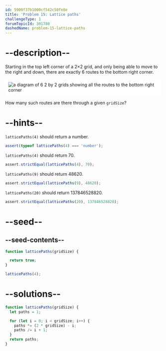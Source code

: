 ```yaml
---
id: 5900f37b1000cf542c50fe8e
title: 'Problem 15: Lattice paths'
challengeType: 1
forumTopicId: 301780
dashedName: problem-15-lattice-paths
---
```


# --description--

Starting in the top left corner of a 2×2 grid, and only being able to move to the right and down, there are exactly 6 routes to the bottom right corner.

<img class="img-responsive center-block" alt="a diagram of 6 2 by 2 grids showing all the routes to the bottom right corner" src="https://cdn-media-1.freecodecamp.org/project-euler/1Atixoj.gif" style="background-color: white; padding: 10px;">

How many such routes are there through a given `gridSize`?

# --hints--

`latticePaths(4)` should return a number.

```js
assert(typeof latticePaths(4) === 'number');
```

`latticePaths(4)` should return 70.

```js
assert.strictEqual(latticePaths(4), 70);
```

`latticePaths(9)` should return 48620.

```js
assert.strictEqual(latticePaths(9), 48620);
```

`latticePaths(20)` should return 137846528820.

```js
assert.strictEqual(latticePaths(20), 137846528820);
```

# --seed--

## --seed-contents--

```js
function latticePaths(gridSize) {

  return true;
}

latticePaths(4);
```

# --solutions--

```js
function latticePaths(gridSize) {
  let paths = 1;

  for (let i = 0; i < gridSize; i++) {
    paths *= (2 * gridSize) - i;
    paths /= i + 1;
  }
  return paths;
}
```
